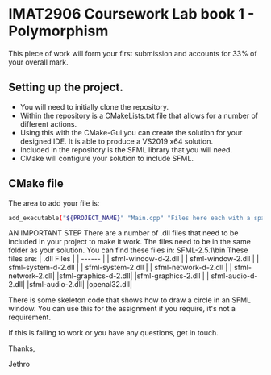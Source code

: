 # IMAT2906 Coursework Lab book 1 - Polymorphism

This piece of work will form your first submission and accounts for 33% of your overall mark. 

## Setting up the project.

- You will need to initially clone the repository.
- Within the repository is a CMakeLists.txt file that allows for a number of different actions.
- Using this with the CMake-Gui you can create the solution for your designed IDE. It is able to produce a VS2019 x64 solution.
- Included in the repository is the SFML library that you will need.
- CMake will configure your solution to include SFML.

## CMake file

The area to add your file is:
```sh
add_executable("${PROJECT_NAME}" "Main.cpp" "Files here each with a space")
```

AN IMPORTANT STEP
There are a number of .dll files that need to be included in your project to make it work. The files need to be in the same folder as your solution. 
You can find these files in: SFML-2.5.1\bin
These files are:
| .dll Files | 
| ------ | 
| sfml-window-d-2.dll | 
| sfml-window-2.dll | 
| sfml-system-d-2.dll | 
| sfml-system-2.dll | 
| sfml-network-d-2.dll |
| sfml-network-2.dll| 
|sfml-graphics-d-2.dll|
|sfml-graphics-2.dll | 
| sfml-audio-d-2.dll|
|sfml-audio-2.dll| 
|openal32.dll|

There is some skeleton code that shows how to draw a circle in an SFML window. You can use this for the assignment if you require, it's not a requirement. 

If this is failing to work or you have any questions, get in touch.

Thanks,

Jethro